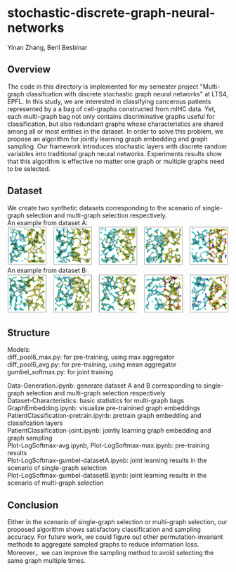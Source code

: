 # stochastic-discrete-graph-neural-networks
Yinan Zhang, Beril Besbinar

## Overview
The code in this directory is implemented for my semester project "Multi-graph classifcation with discrete stochastic graph neural networks" at LTS4, EPFL. In this study, we are interested in classifying cancerous patients represented by a a bag of cell-graphs constructed from mIHC data. Yet, each multi-graph  bag not only contains discriminative graphs useful for classification, but also redundant graphs whose characteristics are shared among all or most entities in the dataset. In order to solve this problem, we propose an algorithm for jointly learning graph embedding and graph sampling. Our framework introduces stochastic layers with discrete random variables into traditional graph neural networks. Experiments results show that this algorithm is effective no matter one graph or multiple graphs need to be selected.

## Dataset
We create two synthetic datasets corresponding to the scenario of single-graph selection and multi-graph selection respectively.  
An example from dataset A:
![](gv1.png)
An example from dataset B:
![](gv2.png)

## Structure 
Models:  
diff_pool6_max.py: for pre-training, using max aggregator  
diff_pool6_avg.py: for pre-training, using mean aggregator  
gumbel_softmax.py: for joint training  

Data-Generation.ipynb: generate dataset A and B corresponding to single-graph selection and multi-graph selection respectively  
Dataset-Characteristics: basic statistics for multi-graph bags    
GraphEmbedding.ipynb: visualize pre-trainined graph embeddings  
PatientClassification-pretrain.ipynb: pretrain graph embedding and classifcation layers  
PatientClassification-joint.ipynb: jointly learning graph embedding and graph sampling  
Plot-LogSoftmax-avg.ipynb, Plot-LogSoftmax-max.ipynb: pre-training results  
Plot-LogSoftmax-gumbel-datasetA.ipynb: joint learning results in the scenario of single-graph selection  
Plot-LogSoftmax-gumbel-datasetB.ipynb: joint learning results in the scenario of multi-graph selection

## Conclusion
Either in the scenario of single-graph selection or multi-graph selection, our proposed algorithm shows satisfactory classification and sampling accuracy. For future work, we could figure out other permutation-invariant methods to aggregate sampled graphs to reduce information loss. Moreover，we can improve the sampling method to avoid selecting the same graph multiple times.

